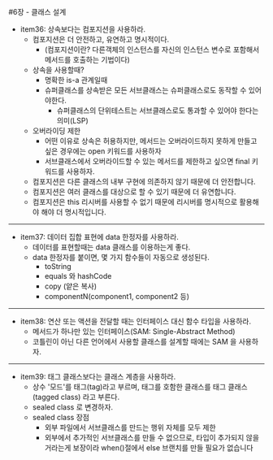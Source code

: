 #6장 - 클래스 설계

- item36: 상속보다는 컴포지션을 사용하라.
  - 컴포지션은 더 안전하고, 유연하고 명시적이다.
    - (컴포지션이란? 다른객체의 인스턴스를 자신의 인스턴스 변수로 포함해서 메서드를 호출하는 기법이다)
  - 상속을 사용할때?
    - 명확한 is-a 관계일때
    - 슈퍼클래스를 상속받은 모든 서브클래스는 슈퍼클래스로도 동작할 수 있어야한다.
      - 슈퍼클래스의 단위테스트는 서브클래스로도 통과할 수 있어야 한다는 의미(LSP)
  - 오버라이딩 제한
    - 어떤 이유로 상속은 허용하지만, 메서드는 오버라이드하지 못하게 만들고 싶은 경우에는 open 키워드를 사용하자
    - 서브클래스에서 오버라이드할 수 있는 메서드를 제한하고 싶으면 final 키워드를 사용하자.
  - 컴포지션은 다른 클래스의 내부 구현에 의존하지 않기 때문에 더 안전합니다.
  - 컴포지션은 여러 클래스를 대상으로 할 수 있기 때문에 더 유연합니다.
  - 컴포지션은 this 리시버를 사용할 수 없기 때문에 리시버를 명시적으로 활용해야 해야 더 명시적입니다.
---

- item37: 데이터 집합 표현에 data 한정자를 사용하라.
  - 데이터를 표현할때는 data 클래스를 이용하는게 좋다.
  - data 한정자를 붙이면, 몇 가지 함수들이 자동으로 생성된다.
    - toString
    - equals 와 hashCode
    - copy (얕은 복사)
    - componentN(component1, component2 등)

---
- item38: 연산 또는 액션을 전달할 때는 인터페이스 대신 함수 타입을 사용하라.
  - 메서드가 하나만 있는 인터페이스(SAM: Single-Abstract Method)
  - 코틀린이 아닌 다른 언어에서 사용할 클래스를 설계할 때에는 SAM 을 사용하자.

---
- item39: 태그 클래스보다는 클래스 계층을 사용하라.
  - 상수 '모드'를 태그(tag)라고 부르며, 태그를 호함한 클래스를 태그 클래스(tagged class) 라고 부른다.
  - sealed class 로 변경하자.
  - sealed class 장점
    - 외부 파일에서 서브클래스를 만드는 행위 자체를 모두 제한
    - 외부에서 추가적인 서브클래스를 만들 수 없으므로, 타입이 추가되지 않을 거라는게 보장이라 when()절에서 else 브랜치를 만들 필요가 없습니다


  

